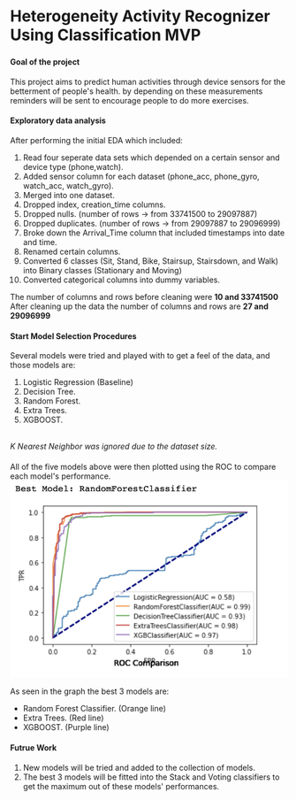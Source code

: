 # Heterogeneity Activity Recognizer Using Classification MVP

### 
#### Goal of the project
This project aims to predict human activities through device sensors for the betterment of people's health. by depending on these measurements reminders will be sent to encourage people to do more exercises.
#### Exploratory data analysis
After performing the initial EDA which included:
1. Read four seperate data sets which depended on a certain sensor and device type (phone,watch).
2. Added sensor column for each dataset (phone_acc, phone_gyro, watch_acc, watch_gyro).
3. Merged into one dataset.
4. Dropped index, creation_time columns.
5. Dropped nulls. (number of rows -> from 33741500 to 29097887)
6. Dropped duplicates. (number of rows -> from 29097887 to 29096999)
7. Broke down the Arrival_Time column that included timestamps into date and time.
8. Renamed certain columns.
9. Converted 6 classes (Sit, Stand, Bike, Stairsup, Stairsdown, and Walk) into Binary classes (Stationary and Moving)
10. Converted categorical columns into dummy variables.

The number of columns and rows before cleaning were **10 and 33741500**
After cleaning up the data the number of columns and rows are **27 and 29096999**

#### Start Model Selection Procedures
Several models were tried and played with to get a feel of the data, and those models are:
1. Logistic Regression (Baseline)
2. Decision Tree.
3. Random Forest.
4. Extra Trees.
5. XGBOOST.

<br>_K Nearest Neighbor was ignored due to the dataset size._
####
All of the five models above were then plotted using the ROC to compare each model's performance.
<img src="https://github.com/AhadAl977/HETEROGENITY-ACTIVITY-CLASSIFICATION/blob/main/img/ROC%20Comparison.png" width="600"/>

As seen in the graph the best 3 models are: 
- Random Forest Classifier. (Orange line)
- Extra Trees. (Red line)
- XGBOOST. (Purple line)

#### Futrue Work
1. New models will be tried and added to the collection of models.
2. The best 3 models will be fitted into the Stack and Voting classifiers to get the maximum out of these models' performances.



